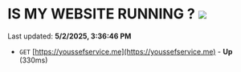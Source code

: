 # IS MY WEBSITE RUNNING ? [![](https://img.shields.io/static/v1?label=Sponsor&message=%E2%9D%A4&logo=GitHub&color=%23fe8e86)](https://github.com/sponsors/Youssef-Lehmam)

Last updated: **5/2/2025, 3:36:46 PM**

- `GET` [https://youssefservice.me](https://youssefservice.me) - **Up** (330ms)
